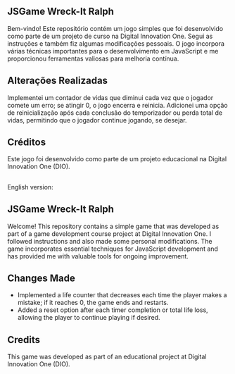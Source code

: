 ## JSGame Wreck-It Ralph

Bem-vindo! Este repositório contém um jogo simples que foi desenvolvido como parte de um projeto de curso na Digital Innovation One. Segui as instruções e também fiz algumas modificações pessoais. O jogo incorpora várias técnicas importantes para o desenvolvimento em JavaScript e me proporcionou ferramentas valiosas para melhoria contínua.

## Alterações Realizadas

Implementei um contador de vidas que diminui cada vez que o jogador comete um erro; se atingir 0, o jogo encerra e reinicia.
Adicionei uma opção de reinicialização após cada conclusão do temporizador ou perda total de vidas, permitindo que o jogador continue jogando, se desejar.

## Créditos

Este jogo foi desenvolvido como parte de um projeto educacional na Digital Innovation One (DIO).

##

English version: 

 ## JSGame Wreck-It Ralph

Welcome! This repository contains a simple game that was developed as part of a game development course project at Digital Innovation One. I followed instructions and also made some personal modifications. The game incorporates essential techniques for JavaScript development and has provided me with valuable tools for ongoing improvement.

## Changes Made

- Implemented a life counter that decreases each time the player makes a mistake; if it reaches 0, the game ends and restarts.
- Added a reset option after each timer completion or total life loss, allowing the player to continue playing if desired.

## Credits

This game was developed as part of an educational project at Digital Innovation One (DIO).
